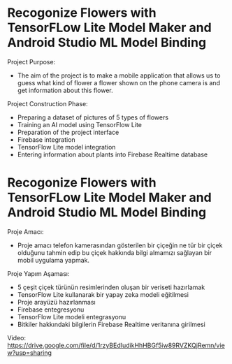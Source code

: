 # Recogonize Flowers with TensorFLow Lite Model Maker and Android Studio ML Model Binding

Project Purpose:
- The aim of the project is to make a mobile application that allows us to guess what kind of flower a flower shown on the phone camera is and get information about this flower.

Project Construction Phase:
- Preparing a dataset of pictures of 5 types of flowers
- Training an AI model using TensorFlow Lite
- Preparation of the project interface
- Firebase integration
- TensorFlow Lite model integration
- Entering information about plants into Firebase Realtime database


# Recogonize Flowers with TensorFLow Lite Model Maker and Android Studio ML Model Binding

Proje Amacı:
- Proje amacı telefon kamerasından gösterilen bir çiçeğin ne tür bir çiçek olduğunu tahmin edip bu çiçek hakkında bilgi almamızı sağlayan bir mobil uygulama yapmak.

Proje Yapım Aşaması: 
- 5 çeşit çiçek türünün resimlerinden oluşan bir veriseti hazırlamak
- TensorFlow Lite kullanarak bir yapay zeka modeli eğitilmesi
- Proje arayüzü hazırlanması
- Firebase entegresyonu
- TensorFlow Lite modeli entegrasyonu
- Bitkiler hakkındaki bilgilerin Firebase Realtime veritanına girilmesi


Video: https://drive.google.com/file/d/1rzyBEdIudikHhHBGf5iw89RVZKQjRemn/view?usp=sharing



